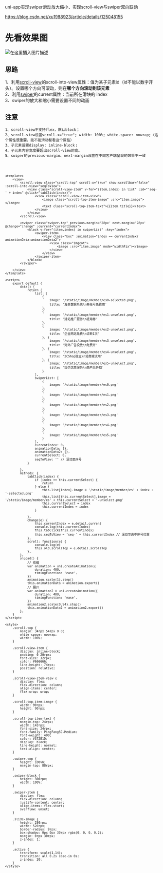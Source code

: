 #
uni-app实现swiper滑动放大缩小、实现scroll-view与swiper双向联动

https://blog.csdn.net/xu1988923/article/details/125048155

<h1><a name="t1"></a><a id="_2"></a>先看效果图</h1> 
<p><img src="https://img-blog.csdnimg.cn/c66d0b4683df462f825cae11b656fa1e.gif#pic_center" alt="在这里插入图片描述"></p> 
<h2><a name="t2"></a><a id="_7"></a>思路</h2> 
<p>1、利用<a href="https://so.csdn.net/so/search?q=scroll-view&amp;spm=1001.2101.3001.7020" target="_blank" class="hl hl-1" data-report-click="{&quot;spm&quot;:&quot;1001.2101.3001.7020&quot;,&quot;dest&quot;:&quot;https://so.csdn.net/so/search?q=scroll-view&amp;spm=1001.2101.3001.7020&quot;,&quot;extra&quot;:&quot;{\&quot;searchword\&quot;:\&quot;scroll-view\&quot;}&quot;}" data-tit="scroll-view" data-pretit="scroll-view">scroll-view</a>的scroll-into-view属性：值为某子元素id（id不能以数字开头）。设置哪个方向可滚动，则在<strong>哪个方向滚动到该元素</strong><br> 2、利用<a href="https://so.csdn.net/so/search?q=swiper&amp;spm=1001.2101.3001.7020" target="_blank" class="hl hl-1" data-report-click="{&quot;spm&quot;:&quot;1001.2101.3001.7020&quot;,&quot;dest&quot;:&quot;https://so.csdn.net/so/search?q=swiper&amp;spm=1001.2101.3001.7020&quot;,&quot;extra&quot;:&quot;{\&quot;searchword\&quot;:\&quot;swiper\&quot;}&quot;}" data-tit="swiper" data-pretit="swiper">swiper</a>的current属性：当前所在滑块的 index<br> 3、swiper的放大和缩小需要设置不同的动画</p> 
<h2><a name="t3"></a><a id="_13"></a>注意</h2> 
<pre data-index="0" class="prettyprint"><code class="has-numbering" onclick="mdcp.copyCode(event)" style="position: unset;">1、scroll-view不支持flex，默认block；
2、scroll-view设置scroll-x="true"; width: 100%; white-space: nowrap;（这个属性很重要，能不能滑动都看这个属性）
3、子元素设置display: inline-block；
4、子元素内容宽度要超出scroll-view的宽。
5、swiper的previous-margin、next-margin设置在不同客户端呈现的效果不一致
</pre> 


<pre><code class="hljs xml"><span class="hljs-tag">&lt;<span class="hljs-name">template</span>&gt;</span>
    <span class="hljs-tag">&lt;<span class="hljs-name">view</span>&gt;</span>
        <span class="hljs-tag">&lt;<span class="hljs-name">scroll-view</span> <span class="hljs-attr">class</span>=<span class="hljs-string">"scroll-top"</span> <span class="hljs-attr">scroll-x</span>=<span class="hljs-string">"true"</span> <span class="hljs-attr">show-scrollbar</span>=<span class="hljs-string">"false"</span> <span class="hljs-attr">:scroll-into-view</span>=<span class="hljs-string">"seqToView"</span>&gt;</span>
            <span class="hljs-tag">&lt;<span class="hljs-name">view</span> <span class="hljs-attr">class</span>=<span class="hljs-string">"scroll-view-item"</span> <span class="hljs-attr">v-for</span>=<span class="hljs-string">"(item,index) in list"</span> <span class="hljs-attr">:id</span>=<span class="hljs-string">"'seq-' + index"</span> @<span class="hljs-attr">click</span>=<span class="hljs-string">"tabClick(index)"</span>&gt;</span>
                <span class="hljs-tag">&lt;<span class="hljs-name">view</span> <span class="hljs-attr">class</span>=<span class="hljs-string">"scroll-view-item-view"</span>&gt;</span>
                    <span class="hljs-tag">&lt;<span class="hljs-name">image</span> <span class="hljs-attr">class</span>=<span class="hljs-string">"scroll-top-item-image"</span> <span class="hljs-attr">:src</span>=<span class="hljs-string">"item.image"</span>&gt;</span><span class="hljs-tag">&lt;/<span class="hljs-name">image</span>&gt;</span>
                    <span class="hljs-tag">&lt;<span class="hljs-name">text</span> <span class="hljs-attr">class</span>=<span class="hljs-string">"scroll-top-item-text"</span>&gt;</span>{{item.title}}<span class="hljs-tag">&lt;/<span class="hljs-name">text</span>&gt;</span>
                <span class="hljs-tag">&lt;/<span class="hljs-name">view</span>&gt;</span>
            <span class="hljs-tag">&lt;/<span class="hljs-name">view</span>&gt;</span>
        <span class="hljs-tag">&lt;/<span class="hljs-name">scroll-view</span>&gt;</span>

        <span class="hljs-tag">&lt;<span class="hljs-name">swiper</span> <span class="hljs-attr">class</span>=<span class="hljs-string">"swiper-top"</span> <span class="hljs-attr">previous-margin</span>=<span class="hljs-string">'28px'</span> <span class="hljs-attr">next-margin</span>=<span class="hljs-string">'28px'</span> @<span class="hljs-attr">change</span>=<span class="hljs-string">"change"</span> <span class="hljs-attr">:current</span>=<span class="hljs-string">"currentIndex"</span>&gt;</span>
            <span class="hljs-tag">&lt;<span class="hljs-name">block</span> <span class="hljs-attr">v-for</span>=<span class="hljs-string">"(item,index) in swiperList"</span> <span class="hljs-attr">:key</span>=<span class="hljs-string">"index"</span>&gt;</span>
                <span class="hljs-tag">&lt;<span class="hljs-name">swiper-item</span>&gt;</span>
                    <span class="hljs-tag">&lt;<span class="hljs-name">view</span> <span class="hljs-attr">class</span>=<span class="hljs-string">"box"</span> <span class="hljs-attr">:animation</span>=<span class="hljs-string">"index == currentIndex?animationData:animationData2"</span>&gt;</span>
                        <span class="hljs-tag">&lt;<span class="hljs-name">view</span> <span class="hljs-attr">class</span>=<span class="hljs-string">"imgcot"</span>&gt;</span>
                            <span class="hljs-tag">&lt;<span class="hljs-name">image</span> <span class="hljs-attr">:src</span>=<span class="hljs-string">"item.image"</span> <span class="hljs-attr">mode</span>=<span class="hljs-string">"widthFix"</span>&gt;</span><span class="hljs-tag">&lt;/<span class="hljs-name">image</span>&gt;</span>
                        <span class="hljs-tag">&lt;/<span class="hljs-name">view</span>&gt;</span>
                    <span class="hljs-tag">&lt;/<span class="hljs-name">view</span>&gt;</span>
                <span class="hljs-tag">&lt;/<span class="hljs-name">swiper-item</span>&gt;</span>
            <span class="hljs-tag">&lt;/<span class="hljs-name">block</span>&gt;</span>
        <span class="hljs-tag">&lt;/<span class="hljs-name">swiper</span>&gt;</span>

    <span class="hljs-tag">&lt;/<span class="hljs-name">view</span>&gt;</span>
<span class="hljs-tag">&lt;/<span class="hljs-name">template</span>&gt;</span>

<span class="hljs-tag">&lt;<span class="hljs-name">script</span>&gt;</span><span class="javascript">
    <span class="hljs-keyword">export</span> <span class="hljs-keyword">default</span> {
        data() {
            <span class="hljs-keyword">return</span> {
                <span class="hljs-attr">list</span>: [
                    {
                        <span class="hljs-attr">image</span>: <span class="hljs-string">'/static/image/member/es0-selected.png'</span>,
                        <span class="hljs-attr">title</span>: <span class="hljs-string">'海关数据系统\n多账号免费用'</span>
                    },
                    {
                        <span class="hljs-attr">image</span>: <span class="hljs-string">'/static/image/member/es1-unselect.png'</span>,
                        <span class="hljs-attr">title</span>: <span class="hljs-string">'建站推广服务\n抵用券'</span>
                    },
                    {
                        <span class="hljs-attr">image</span>: <span class="hljs-string">'/static/image/member/es2-unselect.png'</span>,
                        <span class="hljs-attr">title</span>: <span class="hljs-string">'企业网站免费\n诊断1次'</span>
                    }, {
                        <span class="hljs-attr">image</span>: <span class="hljs-string">'/static/image/member/es3-unselect.png'</span>,
                        <span class="hljs-attr">title</span>: <span class="hljs-string">'海外广告投放\n免费开'</span>
                    }, {
                        <span class="hljs-attr">image</span>: <span class="hljs-string">'/static/image/member/es4-unselect.png'</span>,
                        <span class="hljs-attr">title</span>: <span class="hljs-string">'2CShop独立\n站商城试用'</span>
                    }, {
                        <span class="hljs-attr">image</span>: <span class="hljs-string">'/static/image/member/es5-unselect.png'</span>,
                        <span class="hljs-attr">title</span>: <span class="hljs-string">'提供优质服务\n商产品折扣'</span>
                    }
                ],
                <span class="hljs-attr">swiperList</span>: [
                    {
                        <span class="hljs-attr">image</span>: <span class="hljs-string">'/static/image/member/es0.png'</span>
                    },
                    {
                        <span class="hljs-attr">image</span>: <span class="hljs-string">'/static/image/member/es1.png'</span>
                    },
                    {
                        <span class="hljs-attr">image</span>: <span class="hljs-string">'/static/image/member/es2.png'</span>
                    }, 
                    {
                        <span class="hljs-attr">image</span>: <span class="hljs-string">'/static/image/member/es3.png'</span>
                    }, 
                    {
                        <span class="hljs-attr">image</span>: <span class="hljs-string">'/static/image/member/es4.png'</span>
                    }, 
                    {
                        <span class="hljs-attr">image</span>: <span class="hljs-string">'/static/image/member/es5.png'</span>
                    }
                ],
                <span class="hljs-attr">currentIndex</span>: <span class="hljs-number">0</span>,
                <span class="hljs-attr">animationData</span>: {},
                <span class="hljs-attr">animationData2</span>: {},
                <span class="hljs-attr">currentSelect</span>: <span class="hljs-number">0</span>,
                <span class="hljs-attr">seqToView</span>: <span class="hljs-string">''</span> <span class="hljs-comment">// 滚动至序号</span>
            }

        },
        <span class="hljs-attr">methods</span>: {
            tabClick(index) {
                <span class="hljs-keyword">if</span> (index == <span class="hljs-keyword">this</span>.currentSelect) {
                    <span class="hljs-keyword">return</span>
                } <span class="hljs-keyword">else</span> {
                    <span class="hljs-keyword">this</span>.list[index].image = <span class="hljs-string">'/static/image/member/es'</span> + index + <span class="hljs-string">'-selected.png'</span>
                    <span class="hljs-keyword">this</span>.list[<span class="hljs-keyword">this</span>.currentSelect].image = <span class="hljs-string">'/static/image/member/es'</span> + <span class="hljs-keyword">this</span>.currentSelect + <span class="hljs-string">'-unselect.png'</span>
                    <span class="hljs-keyword">this</span>.currentSelect = index
                    <span class="hljs-keyword">this</span>.currentIndex = index
                }

            },
            change(e) {
                <span class="hljs-keyword">this</span>.currentIndex = e.detail.current
                <span class="hljs-built_in">console</span>.log(<span class="hljs-keyword">this</span>.currentIndex)
                <span class="hljs-keyword">this</span>.tabClick(<span class="hljs-keyword">this</span>.currentIndex)
                <span class="hljs-keyword">this</span>.seqToView = <span class="hljs-string">'seq-'</span> + <span class="hljs-keyword">this</span>.currentIndex <span class="hljs-comment">// 滚动至选中序号位置</span>
            },
            <span class="hljs-attr">scroll</span>: <span class="hljs-function"><span class="hljs-keyword">function</span>(<span class="hljs-params">e</span>) </span>{
                <span class="hljs-built_in">console</span>.log(e)
                <span class="hljs-keyword">this</span>.old.scrollTop = e.detail.scrollTop
            },
        },
        onLoad() {
            <span class="hljs-comment">// 收缩</span>
            <span class="hljs-keyword">var</span> animation = uni.createAnimation({
                <span class="hljs-attr">duration</span>: <span class="hljs-number">400</span>,
                <span class="hljs-attr">timingFunction</span>: <span class="hljs-string">'ease'</span>,
            })
            animation.scale(<span class="hljs-number">1</span>).step()
            <span class="hljs-keyword">this</span>.animationData = animation.export()
            <span class="hljs-comment">// 展开</span>
            <span class="hljs-keyword">var</span> animation2 = uni.createAnimation({
                <span class="hljs-attr">duration</span>: <span class="hljs-number">400</span>,
                <span class="hljs-attr">timingFunction</span>: <span class="hljs-string">'ease'</span>,
            })
            animation2.scale(<span class="hljs-number">0.94</span>).step()
            <span class="hljs-keyword">this</span>.animationData2 = animation2.export()
        },
    }
</span><span class="hljs-tag">&lt;/<span class="hljs-name">script</span>&gt;</span>

<span class="hljs-tag">&lt;<span class="hljs-name">style</span>&gt;</span><span class="css">
    <span class="hljs-selector-class">.scroll-top</span> {
        <span class="hljs-attribute">margin</span>: <span class="hljs-number">34</span>rpx <span class="hljs-number">54</span>rpx <span class="hljs-number">0</span> <span class="hljs-number">0</span>;
        <span class="hljs-attribute">white-space</span>: nowrap;
        <span class="hljs-attribute">width</span>: <span class="hljs-number">100%</span>;
    }

    <span class="hljs-selector-class">.scroll-view-item</span> {
        <span class="hljs-attribute">display</span>: inline-block;
        <span class="hljs-attribute">padding</span>: <span class="hljs-number">0</span> <span class="hljs-number">20</span>rpx;
        <span class="hljs-attribute">font-size</span>: <span class="hljs-number">32</span>rpx;
        <span class="hljs-attribute">color</span>: <span class="hljs-number">#666666</span>;
        <span class="hljs-attribute">line-height</span>: <span class="hljs-number">74</span>rpx;
        <span class="hljs-attribute">position</span>: relative;
    }

    <span class="hljs-selector-class">.scroll-view-item-view</span> {
        <span class="hljs-attribute">display</span>: flex;
        <span class="hljs-attribute">flex-direction</span>: column;
        <span class="hljs-attribute">align-items</span>: center;
        <span class="hljs-attribute">flex-wrap</span>: wrap;
    }

    <span class="hljs-selector-class">.scroll-top-item-image</span> {
        <span class="hljs-attribute">width</span>: <span class="hljs-number">90</span>rpx;
        <span class="hljs-attribute">height</span>: <span class="hljs-number">90</span>rpx;
    }

    <span class="hljs-selector-class">.scroll-top-item-text</span> {
        <span class="hljs-attribute">margin-top</span>: <span class="hljs-number">24</span>rpx;
        <span class="hljs-attribute">width</span>: <span class="hljs-number">143</span>rpx;
        <span class="hljs-attribute">font-size</span>: <span class="hljs-number">24</span>rpx;
        <span class="hljs-attribute">font-family</span>: PingFangSC-Medium;
        <span class="hljs-attribute">font-weight</span>: <span class="hljs-number">400</span>;
        <span class="hljs-attribute">color</span>: <span class="hljs-number">#372E1D</span>;
        <span class="hljs-attribute">display</span>: block;
        <span class="hljs-attribute">line-height</span>: normal;
        <span class="hljs-attribute">text-align</span>: center;
    }
    
    <span class="hljs-selector-class">.swiper-top</span> {
        <span class="hljs-attribute">height</span>: <span class="hljs-number">100vh</span>;
        <span class="hljs-attribute">margin-top</span>: <span class="hljs-number">88</span>rpx;
    }

    <span class="hljs-selector-class">.swiper-block</span> {
        <span class="hljs-attribute">height</span>: <span class="hljs-number">300</span>rpx;
        <span class="hljs-attribute">width</span>: <span class="hljs-number">100%</span>;
    }

    <span class="hljs-selector-class">.swiper-item</span> {
        <span class="hljs-attribute">display</span>: flex;
        <span class="hljs-attribute">flex-direction</span>: column;
        <span class="hljs-attribute">justify-content</span>: center;
        <span class="hljs-attribute">align-items</span>: flex-start;
        <span class="hljs-attribute">overflow</span>: unset;
    }

    <span class="hljs-selector-class">.slide-image</span> {
        <span class="hljs-attribute">height</span>: <span class="hljs-number">250</span>rpx;
        <span class="hljs-attribute">width</span>: <span class="hljs-number">520</span>rpx;
        <span class="hljs-attribute">border-radius</span>: <span class="hljs-number">9</span>rpx;
        <span class="hljs-attribute">box-shadow</span>: <span class="hljs-number">0px</span> <span class="hljs-number">0px</span> <span class="hljs-number">30</span>rpx <span class="hljs-built_in">rgba</span>(0, 0, 0, 0.2);
        <span class="hljs-attribute">margin</span>: <span class="hljs-number">0</span>rpx <span class="hljs-number">30</span>rpx;
        <span class="hljs-attribute">z-index</span>: <span class="hljs-number">1</span>;
    }

    <span class="hljs-selector-class">.active</span> {
        <span class="hljs-attribute">transform</span>: <span class="hljs-built_in">scale</span>(1.14);
        <span class="hljs-attribute">transition</span>: all <span class="hljs-number">0.2s</span> ease-in <span class="hljs-number">0s</span>;
        <span class="hljs-attribute">z-index</span>: <span class="hljs-number">20</span>;
    }
</span><span class="hljs-tag">&lt;/<span class="hljs-name">style</span>&gt;</span>
</code></pre>

